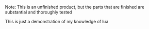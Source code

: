 Note: This is an unfinished product, but the parts that are finished are substantial and thoroughly tested

This is just a demonstration of my knowledge of lua